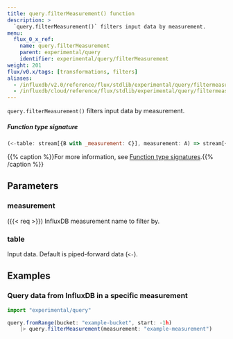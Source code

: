 ```yaml
---
title: query.filterMeasurement() function
description: >
  `query.filterMeasurement()` filters input data by measurement.
menu:
  flux_0_x_ref:
    name: query.filterMeasurement
    parent: experimental/query
    identifier: experimental/query/filterMeasurement
weight: 201
flux/v0.x/tags: [transformations, filters]
aliases:
  - /influxdb/v2.0/reference/flux/stdlib/experimental/query/filtermeasurement/
  - /influxdb/cloud/reference/flux/stdlib/experimental/query/filtermeasurement/
---
```


<!------------------------------------------------------------------------------

IMPORTANT: This page was generated from comments in the Flux source code. Any
edits made directly to this page will be overwritten the next time the
documentation is generated. 

To make updates to this documentation, update the function comments above the
function definition in the Flux source code:

https://github.com/influxdata/flux/blob/master/stdlib/experimental/query/from.flux#L62-L62

Contributing to Flux: https://github.com/influxdata/flux#contributing
Fluxdoc syntax: https://github.com/influxdata/flux/blob/master/docs/fluxdoc.md

------------------------------------------------------------------------------->

`query.filterMeasurement()` filters input data by measurement.



##### Function type signature

```js
(<-table: stream[{B with _measurement: C}], measurement: A) => stream[{B with _measurement: C}] where A: Equatable, C: Equatable
```

{{% caption %}}For more information, see [Function type signatures](/flux/v0.x/function-type-signatures/).{{% /caption %}}

## Parameters

### measurement
({{< req >}})
InfluxDB measurement name to filter by.



### table

Input data. Default is piped-forward data (`<-`).




## Examples

### Query data from InfluxDB in a specific measurement

```js
import "experimental/query"

query.fromRange(bucket: "example-bucket", start: -1h)
    |> query.filterMeasurement(measurement: "example-measurement")

```

